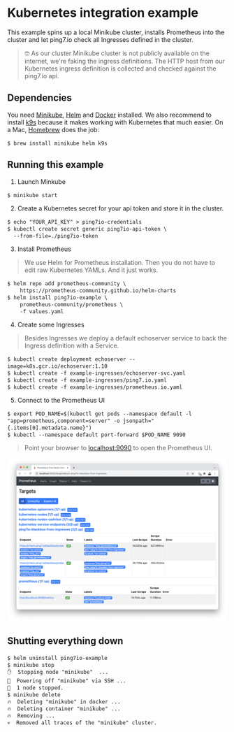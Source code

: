 # Kubernetes integration example

This example spins up a local Minikube cluster, installs Prometheus
into the cluster and let ping7.io check all Ingresses defined in
the cluster.

> 🤓 As our cluster Minikube cluster is not publicly available on the
> internet, we're faking the ingress definitions. The HTTP host from
> our Kubernetes ingress definition is collected and checked against
> the ping7.io api.

## Dependencies

You need [Minikube](https://kubernetes.io/docs/tasks/tools/#minikube),
[Helm](https://helm.sh/docs/intro/install/#from-the-binary-releases)
and [Docker](https://www.docker.com/get-started) installed.
We also recommend to install [k9s](https://k9scli.io/) because it
makes working with Kubernetes that much easier.
On a Mac, [Homebrew](https://brew.sh/) does the job:

```
$ brew install minikube helm k9s
```

## Running this example

1. Launch Minkube

```bash
$ minikube start
```

2. Create a Kubernetes secret for your api token and store it in the cluster.

```
$ echo "YOUR_API_KEY" > ping7io-credentials
$ kubectl create secret generic ping7io-api-token \
  --from-file=./ping7io-token
```

3. Install Prometheus

> We use Helm for Prometheus installation. Then you do not have
> to edit raw Kubernetes YAMLs. And it just works.

```
$ helm repo add prometheus-community \
    https://prometheus-community.github.io/helm-charts
$ helm install ping7io-example \
    prometheus-community/prometheus \
    -f values.yaml
```
4. Create some Ingresses

> Besides Ingresses we deploy a default echoserver service to
> back the Ingress definition with a Service.

```
$ kubectl create deployment echoserver --image=k8s.gcr.io/echoserver:1.10
$ kubectl create -f example-ingresses/echoserver-svc.yaml
$ kubectl create -f example-ingresses/ping7.io.yaml
$ kubectl create -f example-ingresses/prometheus.io.yaml
```

5. Connect to the Prometheus UI

```
$ export POD_NAME=$(kubectl get pods --namespace default -l "app=prometheus,component=server" -o jsonpath="{.items[0].metadata.name}")
$ kubectl --namespace default port-forward $POD_NAME 9090
```

> Point your browser to [localhost:9090](http://localhost:9090/targets#pool-ping7io-blackbox-from-ingresses)
> to open the Prometheus UI.

![Ingress in Prometheus](ping7io_kubernetes_ingress.png)

## Shutting everything down

```
$ helm uninstall ping7io-example
$ minikube stop
✋  Stopping node "minikube"  ...
🛑  Powering off "minikube" via SSH ...
🛑  1 node stopped.
$ minikube delete
🔥  Deleting "minikube" in docker ...
🔥  Deleting container "minikube" ...
🔥  Removing ...
💀  Removed all traces of the "minikube" cluster.
```
